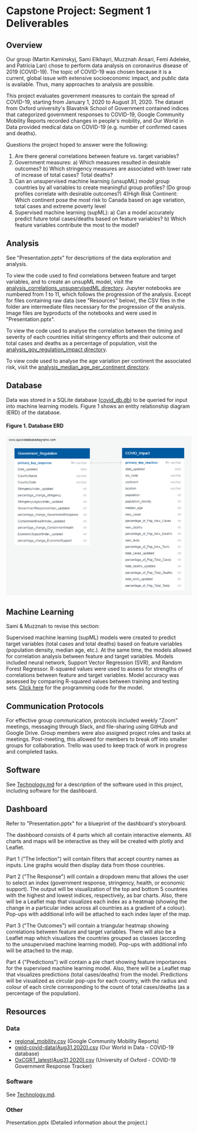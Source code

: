 # Capstone Project: Segment 1 Deliverables

## Overview
Our group (Martin Kaminskyj, Sami Elkhayri, Muzznah Ansari, Femi Adeleke, and Patricia Lan) chose to perform data analysis on coronavirus disease of 2019 (COVID-19). The topic of COVID-19 was chosen because it is a current, global issue with extensive socioeconomic impact, and public data is available. Thus, many approaches to analysis are possible. 

This project evaluates government measures to contain the spread of COVID-19, starting from January 1, 2020 to August 31, 2020. The dataset from Oxford university's Blavatnik School of Government contained indices that categorized government responses to COVID-19, Google Community Mobility Reports recorded changes in people's mobility, and Our World in Data provided medical data on COVID-19 (e.g. number of confirmed cases and deaths).

Questions the project hoped to answer were the following: 
1) Are there general correlations between feature vs. target variables?
2) Government measures:
    a) Which measures resulted in desirable outcomes?
    b) Which stringency measures are associated with lower rate of increase of total cases? Total deaths?
3) Can an unsupervised machine learning (unsupML) model group countries by all variables to create meaningful group profiles? (Do group profiles correlate with desirable outcomes?)
4)High Risk Continent: Which continent pose the most risk to Canada based on age variation, total cases and extreme poverty level 
5) Supervised machine learning (supML):
    a) Can a model accurately predict future total cases/deaths based on feature variables?
    b) Which feature variables contribute the most to the model?

## Analysis
See "Presentation.pptx" for descriptions of the data exploration and analysis. 

To view the code used to find correlations between feature and target variables, and to create an unsupML model, visit the [analysis_correlations_unsupervisedML directory](analysis_correlations_unsupervisedML). Jupyter notebooks are numbered from 1 to 11, which follows the progression of the analysis. Except for files containing raw data (see "Resources" below), the CSV files in the folder are intermediate files necessary for the progression of the analysis. Image files are byproducts of the notebooks and were used in "Presentation.pptx".

To view the code used to analyse the correlation between the timing and severity of each countries initial stringency efforts and their outcome of total cases and deaths as a percentage of population, visit the [analysis_gov_regulation_impact directory](analysis_gov_regulation_impact).

To view code used to analyse the age variation per continent the associated risk, visit the [analysis_median_age_per_continent directory](analysis_median_age_per_continent). 

## Database
Data was stored in a SQLite database ([covid_db.db](regulation/Resources/covid_db.db)) to be queried for input into machine learning models. Figure 1 shows an entity relationship diagram (ERD) of the database.

#### Figure 1. Database ERD
![](ERD.png)

## Machine Learning
Sami & Muzznah to revise this section:

Supervised machine learning (supML) models were created to predict target variables (total cases and total deaths) based on feature variables (population density, median age, etc.). At the same time, the models allowed for correlation analysis between feature and target variables. Models included neural network, Support Vector Regression (SVR), and Random Forest Regressor. R-squared values were used to assess for strengths of correlations between feature and target variables. Model accuracy was assessed by comparing R-squared values between training and testing sets. [Click here](regulation/Analysis/FINAL_government_regulation_impact_machine_learning.ipynb) for the programming code for the model.

## Communication Protocols
For effective group communication, protocols included weekly "Zoom" meetings, messaging through Slack, and file-sharing using GitHub and Google Drive. Group members were also assigned project roles and tasks at meetings. Post-meeting, this allowed for members to break off into smaller groups for collaboration. Trello was used to keep track of work in progress and completed tasks. 

## Software
See [Technology.md](Technology.md) for a description of the software used in this project, including software for the dashboard.

## Dashboard
Refer to "Presentation.pptx" for a blueprint of the dashboard's storyboard. 

The dashboard consists of 4 parts which all contain interactive elements. All charts and maps will be interactive as they will be created with plotly and Leaflet.

Part 1 ("The Infection") will contain filters that accept country names as inputs. Line graphs would then display data from those countries. 

Part 2 ("The Response") will contain a dropdown menu that allows the user to select an index (government response, stringency, health, or economic support). The output will be visualization of the top and bottom 5 countries with the highest and lowest indices, respectively, as bar charts. Also, there will be a Leaflet map that visualizes each index as a heatmap (showing the change in a particular index across all countries as a gradient of a colour). Pop-ups with additional info will be attached to each index layer of the map. 

Part 3 ("The Outcomes") will contain a triangular heatmap showing correlations between feature and target variables. There will also be a Leaflet map which visualizes the countries grouped as classes (according to the unsupervised machine learning model). Pop-ups with additional info will be attached to the map. 

Part 4 ("Predictions") will contain a pie chart showing feature importances for the supervised machine learning model. Also, there will be a Leaflet map that visualizes predictions (total cases/deaths) from the model. Predictions will be visualized as circular pop-ups for each country, with the radius and colour of each circle corresponding to the count of total cases/deaths (as a percentage of the population).

## Resources
### Data
- [regional_mobility.csv](analysis_correlations_unsupervisedML/regional_mobility.csv) (Google Community Mobility Reports)
- [owid-covid-data(Aug31,2020).csv](analysis_gov_regulation_impact/Resources/raw/owid-covid-data(Aug31,2020).csv) (Our World in Data - COVID-19 database)
- [OxCGRT_latest(Aug31,2020).csv](analysis_gov_regulation_impact/Resources/raw/OxCGRT_latest(Aug31,2020).csv) (University of Oxford - COVID-19 Government Response Tracker)

### Software
See [Technology.md](Technology.md).

### Other
Presentation.pptx (Detailed information about the project.)